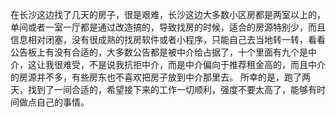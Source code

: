 在长沙这边找了几天的房子，很是艰难，长沙这边大多数小区房都是两室以上的，单间或者一室一厅都是通过改造搞的，导致找房的时候，适合的房源特别少，而且信息相对闭塞，没有很成熟的找房软件或者小程序，只能自己去当地转一转，看看公告板上有没有合适的，大多数公告都是被中介给占据了，十个里面有九个是中介，这让我很难受，不是说我抗拒中介，而是中介偏向于推荐租金高的，而且中介的房源并不多，有些房东也不喜欢把房子放到中介那里去。
所幸的是，跑了两天，找到了一间合适的，希望接下来的工作一切顺利，强度不要太高了，能够有时间做点自己的事情。
